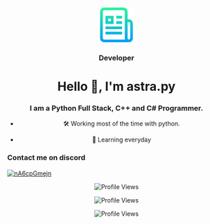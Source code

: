 <br />
<div align="center">
  <a href="https://github.com/astrapy/README.md/edit/main/README.md">
    <img src="2.png" alt="Logo" width="80" height="80">
  </a>

  <h3 align="center">Developer</h3>

<h1 align="center">Hello 👋, I'm astra.py</h1>
<h3 align="center">I am a Python Full Stack, C++ and C# Programmer.</h3>

- 🛠️ Working most of the time with python.

- 🌱 Learning everyday

<h3 align="left">Contact me on discord</h3>
<p align="left">
<a href="https://discordapp.com/users/1098265027309469757" target="blank"><img align="center" src="https://raw.githubusercontent.com/rahuldkjain/github-profile-readme-generator/master/src/images/icons/Social/discord.svg" alt="nA6cpGmejn" height="30" width="40" /></a>
</p>


<p align="center">
  <img src="https://api.visitorbadge.io/api/VisitorHit?user=astrapy&countColorcountColor&countColor=%23FF0000" alt="Profile Views">
</p>
<p align="center">
  <img src="https://img.shields.io/github/followers/astrapy?color=FF0000&style=for-the-badge&logo=github&label=Follow" alt="Profile Views">
</p>
<p align="center">
  <img src="https://img.shields.io/github/stars/astrapy?color=FF0000&style=for-the-badge&logo=github&label=Star" alt="Profile Views">
</p>
